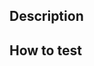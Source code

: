 ## Description

<!-- Please include a summary of the change and which issue is fixed. Also include relevant motivation and context. -->

## How to test

<!-- Add any other context or screenshots about how to test the pull request here. -->
